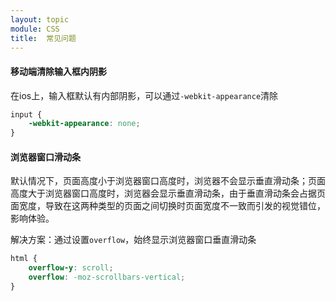 ```yaml
---
layout: topic
module: CSS
title:  常见问题
---
```


#### 移动端清除输入框内阴影

在ios上，输入框默认有内部阴影，可以通过`-webkit-appearance`清除

```css
input {
    -webkit-appearance: none;
}
```

#### 浏览器窗口滑动条

默认情况下，页面高度小于浏览器窗口高度时，浏览器不会显示垂直滑动条；页面高度大于浏览器窗口高度时，浏览器会显示垂直滑动条，由于垂直滑动条会占据页面宽度，导致在这两种类型的页面之间切换时页面宽度不一致而引发的视觉错位，影响体验。

解决方案：通过设置`overflow`，始终显示浏览器窗口垂直滑动条

```css
html {
    overflow-y: scroll;
    overflow: -moz-scrollbars-vertical;
}
```
